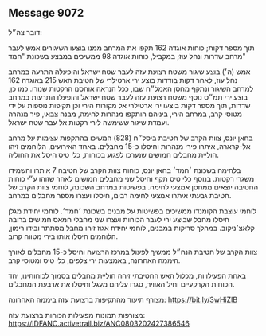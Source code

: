 ## Message 9072

דובר צה״ל:

תוך מספר דקות; כוחות אוגדה 162 תקפו את המרחב ממנו בוצעו השיגורים אמש לעבר מרחב שדרות ונחל עוז; במקביל, כוחות אוגדה 98 ממשיכים במבצע בשכונת "חמד"

אמש (ה׳) בוצע שיגור משטח רצועת עזה לעבר שטח ישראל והופעלה התרעה במרחב נחל עוז, לאחר דקות בודדות בוצע ירי ארטילרי של חטיבת האש 215 באוגדה 162 למרחב השיגור ונתקף מחסן האמל״ח שבו, ככל הנראה אוחסנו הרקטות שנורו. 
כמו כן, בוצע ירי תמ״ס נוסף משטח רצועת עזה לעבר שטח ישראל והופעלו התרעות במרחב שדרות, תוך מספר דקות ביצעו ירי ארטילרי אל מקורות הירי וכן תקיפות נוספות על ידי מטוסי קרב, במרחב הירי, ביניהם הותקפו מנהרות לחימה, מבנה צבאי, פיר מנהרה ועמדת שיגור ששימשה לירי רקטות אל עבר שטח ישראל.

בחאן יונס, צוות הקרב של חטיבת ביסל״ח (828) המשיכו בהתקפות עצימות על מרחב אל-קרארה, איתרו פירי מנהרות וחיסלו כ-15 מחבלים. באחד האירועים, הלוחמים זיהו חוליית מחבלים חמושים שנערכו לפגוע בכוחות, כלי טיס חיסל את החוליה.

בלחימה בשכונת ׳חמד׳ בחאן יונס, כוחות צוות הקרב של חטיבה 7 איתרו והשמידו משגרי רקטות. בנוסף כלי טיס תקף וחיסל שני מחבלים חמושים לאחר שזוהו ע״י כוחות החטיבה יוצאים ממחסן אמצעי לחימה.
בפשיטות במרחב השכונה, לוחמי צוות הקרב של חטיבת גבעתי איתרו אמצעי לחימה רבים, חיסלו ועצרו מספר מחבלים במרחב.

לוחמי עוצבת הקומנדו ממשיכים בפשיטות על מבנים בשכונת ׳חמד׳. 
לוחמי יחידת מגלן חיסלו מחבל שביצע ירי לעבר הכוחות ועצרו שני מחבלי חמאס חמושים ברובה קלאצ׳ניקוב. 
במהלך סריקות במבנים, לוחמי יחידת אגוז זיהו מחבל מסתתר ובידו רימון, הלוחמים חיסלו אותו בירי מטווח קרוב.

צוות הקרב של חטיבת הנח״ל ממשיך לפעול במרכז הרצועה וחיסל כ-15 מחבלים לאורך היממה האחרונה, באמצעות ירי צלפים, כלי טיס ומטוסי קרב.

באחת הפעילויות, מכלול האש החטיבתי זיהה חוליית מחבלים בסמוך לכוחותינו, יחד  הכוחות הקרקעיים וחיל האוויר, סגרו עליהם מעגל וחיסלו את ארבעת המחבלים.

מצורף תיעוד מהתקיפות ברצועת עזה ביממה האחרונה: https://bit.ly/3wHiZIB

מצורפות תמונות מפעילות הכוחות ברצועת עזה: https://IDFANC.activetrail.biz/ANC0803202427386546

